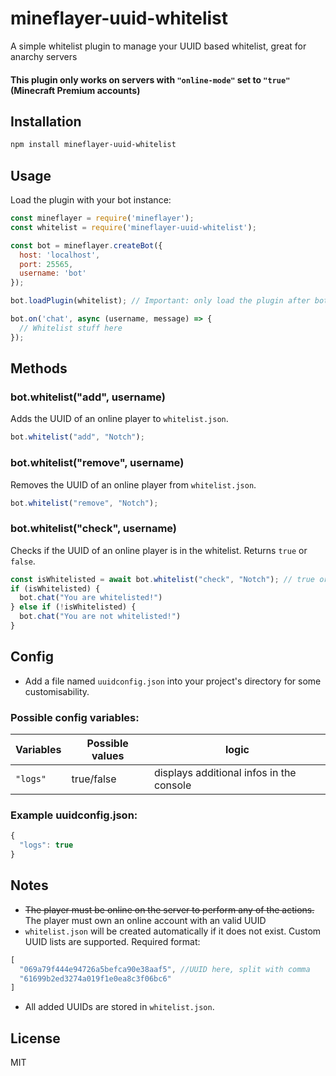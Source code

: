 # mineflayer-uuid-whitelist

A simple whitelist plugin to manage your UUID based whitelist, great for anarchy servers

#### This plugin only works on servers with `"online-mode"` set to `"true"` (Minecraft Premium accounts) 

## Installation

```bash
npm install mineflayer-uuid-whitelist
```

## Usage

Load the plugin with your bot instance:

```js
const mineflayer = require('mineflayer');
const whitelist = require('mineflayer-uuid-whitelist');

const bot = mineflayer.createBot({
  host: 'localhost',
  port: 25565,
  username: 'bot'
});

bot.loadPlugin(whitelist); // Important: only load the plugin after bot initialization

bot.on('chat', async (username, message) => {
  // Whitelist stuff here
});
```

## Methods

### bot.whitelist("add", username)
Adds the UUID of an online player to `whitelist.json`.

```js
bot.whitelist("add", "Notch");
```

### bot.whitelist("remove", username)
Removes the UUID of an online player from `whitelist.json`.

```js
bot.whitelist("remove", "Notch");
```

### bot.whitelist("check", username)
Checks if the UUID of an online player is in the whitelist. Returns `true` or `false`.

```js
const isWhitelisted = await bot.whitelist("check", "Notch"); // true or false
if (isWhitelisted) {
  bot.chat("You are whitelisted!")
} else if (!isWhitelisted) {
  bot.chat("You are not whitelisted!")
}
```
## Config
- Add a file named `uuidconfig.json` into your project's directory for some customisability.

### Possible config variables:
Variables | Possible values |logic
-------- | -------- | --------
`"logs"`   | true/false | displays additional infos in the console

### Example uuidconfig.json:
```js
{
  "logs": true
}
```

## Notes

- ~~The player must be online on the server to perform any of the actions.~~           
    The player must own an online account with an valid UUID
- `whitelist.json` will be created automatically if it does not exist. Custom UUID lists are supported. Required format:
```js
[
  "069a79f444e94726a5befca90e38aaf5", //UUID here, split with comma
  "61699b2ed3274a019f1e0ea8c3f06bc6"
]
```
- All added UUIDs are stored in `whitelist.json`.

## License

MIT
